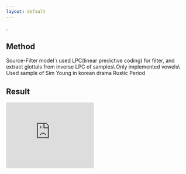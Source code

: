 ```yaml
---
layout: default
---
```


.

## Method
Source-Filter model \\
used LPC(linear predictive coding) for filter, and extract glottals from inverse LPC of samples\\
Only implemented vowels\\
Used sample of Sim Young in korean drama Rustic Period

## Result

<iframe width="240" height="180" src="https://www.youtube.com/embed/AAIwHC8j0G8" title="daisy bell" frameborder="0" allow="accelerometer; autoplay; clipboard-write; encrypted-media; gyroscope; picture-in-picture; web-share" referrerpolicy="strict-origin-when-cross-origin" allowfullscreen></iframe>
